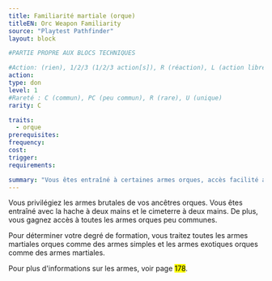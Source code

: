```yaml
---
title: Familiarité martiale (orque)
titleEN: Orc Weapon Familiarity
source: "Playtest Pathfinder"
layout: block

#PARTIE PROPRE AUX BLOCS TECHNIQUES

#Action: (rien), 1/2/3 (1/2/3 action[s]), R (réaction), L (action libre)
action: 
type: don
level: 1
#Rareté : C (commun), PC (peu commun), R (rare), U (unique)
rarity: C

traits:
  - orque
prerequisites: 
frequency:
cost:
trigger:
requirements:

summary: "Vous êtes entraîné à certaines armes orques, accès facilité aux autres armes orques."
---
```


Vous privilégiez les armes brutales de vos ancêtres orques. Vous êtes entraîné avec la hache à deux mains et le cimeterre à deux mains. De plus, vous gagnez accès à toutes les armes orques peu communes. 

Pour déterminer votre degré de formation, vous traitez toutes les armes martiales orques comme des armes simples et les armes exotiques orques comme des armes martiales.

Pour plus d'informations sur les armes, voir page <mark>178</mark>.